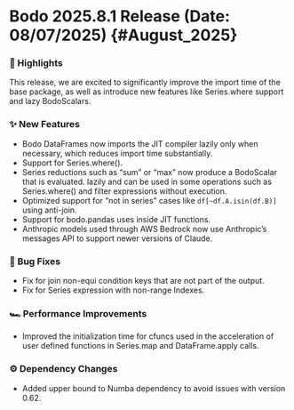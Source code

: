 # Bodo 2025.8.1 Release (Date: 08/07/2025) {#August_2025}
### 🎉 Highlights

This release, we are excited to significantly improve the import time of the base package, as well as introduce new features like Series.where support and lazy BodoScalars.

### ✨ New Features

- Bodo DataFrames now imports the JIT compiler lazily only when necessary, which reduces import time substantially.
- Support for Series.where().
- Series reductions such as “sum” or “max” now produce a BodoScalar that is evaluated. lazily and can be used in some operations such as Series.where() and filter expressions without execution.
- Optimized support for “not in series” cases like `df[~df.A.isin(df.B)]` using anti-join.
- Support for bodo.pandas uses inside JIT functions.
- Anthropic models used through AWS Bedrock now use Anthropic’s messages API to support newer versions of Claude.

### 🐛 Bug Fixes

- Fix for join non-equi condition keys that are not part of the output.
- Fix for Series expression with non-range Indexes.

### 🏎️ Performance Improvements

- Improved the initialization time for cfuncs used in the acceleration of user defined functions in Series.map and DataFrame.apply calls.

### ⚙️ Dependency Changes

- Added upper bound to Numba dependency to avoid issues with version 0.62.


